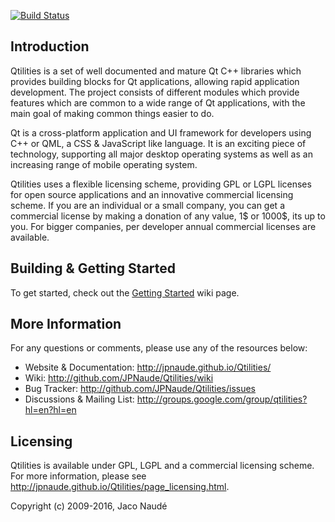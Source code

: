[![Build Status](https://travis-ci.org/JPNaude/Qtilities.svg?branch=master)](https://travis-ci.org/JPNaude/Qtilities)

Introduction  
------------

Qtilities is a set of well documented and mature Qt C++ libraries which provides building blocks for Qt applications, allowing rapid application development. The project consists of different modules which provide features which are common to a wide range of Qt applications, with the main goal of making common things easier to do. 

Qt is a cross-platform application and UI framework for developers using C++ or QML, a CSS & JavaScript like language. It is an exciting piece of technology, supporting all major desktop operating systems as well as an increasing range of mobile operating system. 

Qtilities uses a flexible licensing scheme, providing GPL or LGPL licenses for open source applications and an innovative commercial licensing scheme. If you are an individual or a small company, you can get a commercial license by making a donation of any value, 1$ or 1000$, its up to you. For bigger companies, per developer annual commercial licenses are available. 

Building & Getting Started
--------------------------

To get started, check out the [Getting Started](http://github.com/JPNaude/Qtilities/wiki/Getting-Started) wiki page.

More Information
----------------

For any questions or comments, please use any of the resources below:

* Website & Documentation: http://jpnaude.github.io/Qtilities/
* Wiki: http://github.com/JPNaude/Qtilities/wiki
* Bug Tracker: http://github.com/JPNaude/Qtilities/issues
* Discussions & Mailing List: http://groups.google.com/group/qtilities?hl=en?hl=en

Licensing
---------
Qtilities is available under GPL, LGPL and a commercial licensing scheme. For more information, please see http://jpnaude.github.io/Qtilities/page_licensing.html.

Copyright (c) 2009-2016, Jaco Naudé

